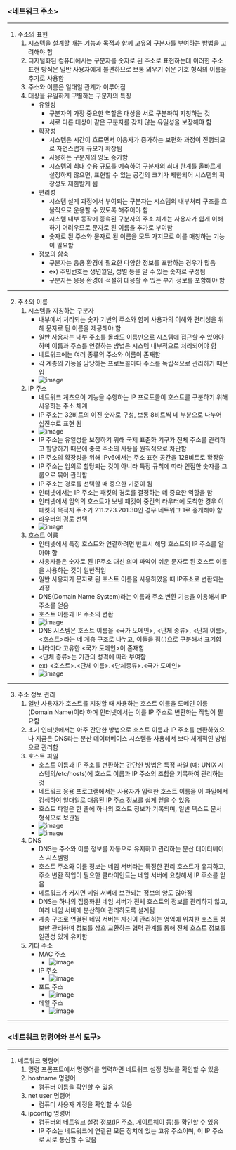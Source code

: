 ### <네트워크 주소>
- - -
1. 주소의 표현
   1) 시스템을 설계할 때는 기능과 목적과 함께 고유의 구분자를 부여하는 방법을 고려해야 함
   2) 디지털화된 컴퓨터에서는 구분자를 숫자로 된 주소로 표현하는데 이러한 주소 표현 방식은 일반 사용자에게 불편하므로 보통 외우기 쉬운 기호 형식의 이름을 추가로 사용함
   3) 주소와 이름은 일대일 관계가 이루어짐
   4) 대상을 유일하게 구별하는 구분자의 특징
      - 유일성
        - 구분자의 가장 중요한 역할은 대상을 서로 구분하여 지칭하는 것
        - 서로 다른 대상이 같은 구분자를 갖지 않는 유일성을 보장해야 함
      - 확장성
        - 시스템은 시간이 흐르면서 이용자가 증가하는 보편화 과정이 진행되므로 자연스럽게 규모가 확장됨
        - 사용하는 구분자의 양도 증가함
        - 시스템의 최대 수용 규모를 예측하여 구분자의 최대 한계를 올바르게 설정하지 않으면, 표현할 수 있는 공간의 크기가 제한되어 시스템의 확장성도 제한받게 됨
      - 편리성
        - 시스템 설계 과정에서 부여되는 구분자는 시스템의 내부처리 구조를 효율적으로 운용할 수 있도록 해주어야 함
        - 시스템 내부 동작에 종속된 구분자의 주소 체계는 사용자가 쉽게 이해하기 어려우므로 문자로 된 이름을 추가로 부여함
        - 숫자로 된 주소와 문자로 된 이름을 모두 가지므로 이를 매칭하는 기능이 필요함
      - 정보의 함축
        - 구분자는 응용 환경에 필요한 다양한 정보를 포함하는 경우가 많음
        - ex) 주민번호는 생년월일, 성별 등을 알 수 있는 숫자로 구성됨
        - 구분자는 응용 환경에 적절히 대응할 수 있는 부가 정보를 포함해야 함
- - -
2. 주소와 이름
   1) 시스템을 지칭하는 구분자
      - 내부에서 처리되는 숫자 기반의 주소와 함께 사용자의 이해와 편리성을 위해 문자로 된 이름을 제공해야 함
      - 일반 사용자는 내부 주소를 몰라도 이름만으로 시스템에 접근할 수 있어야 하며 이름과 주소를 연결하는 방법은 시스템 내부적으로 처리되어야 함
      - 네트워크에는 여러 종류의 주소와 이름이 존재함
      - 각 계층의 기능을 담당하는 프로토콜마다 주소를 독립적으로 관리하기 때문임
      - ![image](https://github.com/user-attachments/assets/d7eda49e-daa1-482c-becf-88dcd0ba986a)
   2) IP 주소
      - 네트워크 계츠으이 기능을 수행하는 IP 프로토콜이 호스트를 구분하기 위해 사용하는 주소 체계
      - IP 주소는 32비트의 이진 숫자로 구성, 보통 8비트씩 네 부분으로 나누어 십진수로 표현 됨
      - ![image](https://github.com/user-attachments/assets/da18a901-25c4-449e-be0b-757485977ce2)
      - IP 주소는 유일성을 보장하기 위해 국제 표준화 기구가 전체 주소를 관리하고 할당하기 때문에 중복 주소의 사용을 원칙적으로 차단함
      - IP 주소의 확장성을 위해 IPv6에서는 주소 표현 공간을 128비트로 확장함
      - IP 주소는 임의로 할당되는 것이 아니라 특정 규칙에 따라 인접한 숫자를 그룹으로 묶어 관리함
      - IP 주소는 경로를 선택할 때 중요한 기준이 됨
      - 인터넷에서는 IP 주소는 패킷의 경로를 결정하는 데 중요한 역할을 함
      - 인터넷에서 임의의 호스트가 보낸 패킷이 중간의 라우터에 도착한 경우 이 패킷의 목적지 주소가 211.223.201.30인 경우 네트워크 1로 중개해야 함
      - 라우터의 경로 선택
      - ![image](https://github.com/user-attachments/assets/d4f93aa9-b24c-40c2-a4be-2bf9c8641f52)
   3) 호스트 이름
      - 인터넷에서 특정 호스트와 연결하려면 반드시 해당 호스트의 IP 주소를 알아야 함
      - 사용자들은 숫자로 된 IP주소 대신 의미 파악이 쉬운 문자로 된 호스트 이름을 사용하는 것이 일반적임
      - 일반 사용자가 문자로 된 호스트 이름을 사용하였을 때 IP주소로 변환되는 과정
      - DNS(Domain Name System)라는 이름과 주소 변환 기능을 이용해서 IP 주소를 얻음
      - 호스트 이름과 IP 주소의 변환
      - ![image](https://github.com/user-attachments/assets/f810f83a-3471-4007-99d5-2ec338a7e502)
      - DNS 시스템은 호스트 이름을 <국가 도메인>, <단체 종류>, <단체 이름>, <호스트>라는 네 계층 구조로 나누고, 이들을 점(.)으로 구분해서 표기함
      - 나라마다 고유한 <국가 도메인>이 존재함
      - <단체 종류>는 기관의 성격에 따라 부여함
      - ex) <호스트>.<단체 이름>.<단체종류>.<국가 도메인>
      - ![image](https://github.com/user-attachments/assets/af56191a-2137-44f9-a919-a7257d6762aa)
- - -
3. 주소 정보 관리
   1) 일반 사용자가 호스트를 지칭할 때 사용하는 호스트 이름을 도메인 이름(Domain Name)이라 하며 인터넷에서는 이를 IP 주소로 변환하는 작업이 필요함
   2) 초기 인터넷에서는 아주 간단한 방법으로 호스트 이름과 IP 주소를 변환하였으나 지금은 DNS라는 분산 데이터베이스 시스템을 사용해서 보다 체계적인 방법으로 관리함
   3) 호스트 파일
      - 호스트 이름과 IP 주소를 변환하는 간단한 방법은 특정 파일 (예: UNIX 시스템의/etc/hosts)에 호스트 이름과 IP 주소의 조합을 기록하여 관리하는 것
      - 네트워크 응용 프로그램에서는 사용자가 입력한 호스트 이름을 이 파일에서 검색하여 일대일로 대응된 IP 주소 정보를 쉽게 얻을 수 있음
      - 호스트 파일은 한 줄에 하나의 호스트 정보가 기록되며, 일반 텍스트 문서 형식으로 보관됨
      - ![image](https://github.com/user-attachments/assets/5ae8214a-4043-41e6-8d4f-93ed28fa1e22)
      - ![image](https://github.com/user-attachments/assets/afaa9933-1d2c-4db9-83c0-0f3ccf621153)
   4) DNS
      - DNS는 주소와 이름 정보를 자동으로 유지하고 관리하는 분산 데이터베이스 시스템임
      - 호스트 주소와 이름 정보는 네임 서버라는 특정한 관리 호스트가 유지하고, 주소 변환 작업이 필요한 클라이언트는 네임 서버에 요청해서 IP 주소를 얻음
      - 네트워크가 커지면 네임 서버에 보관되는 정보의 양도 많아짐
      - DNS는 하나의 집중화된 네임 서버가 전체 호스트의 정보를 관리하지 않고, 여러 네임 서버에 분산하여 관리하도록 설계됨
      - 계층 구조로 연결된 네임 서버는 자신이 관리하는 영역에 위치한 호스트 정보만 관리하며 정보를 상호 교환하는 협력 관계를 통해 전체 호스트 정보를 일관성 있게 유지함
   5) 기타 주소
      - MAC 주소
        - ![image](https://github.com/user-attachments/assets/3d39613a-1ea7-4a91-9792-729d5fd3d379)
      - IP 주소
        - ![image](https://github.com/user-attachments/assets/54ee0818-fbed-4fc9-8830-73346609f389)
      - 포트 주소
        - ![image](https://github.com/user-attachments/assets/5264a8a7-9f72-41df-a328-d14f56967ac8)
      - 메일 주소
        - ![image](https://github.com/user-attachments/assets/3a8eaa7b-230b-4f58-b20a-50062f568d2d)
- - -
### <네트워크 명령어와 분석 도구>
- - -
1. 네트워크 명령어
   1) 명령 프롬프트에서 명령어를 입력하면 네트워크 설정 정보를 확인할 수 있음
   2) hostname 명령어
      - 컴퓨터 이름을 확인할 수 있음
   3) net user 명령어
      - 컴퓨터 사용자 계정을 확인할 수 있음
   4) ipconfig 명령어
      - 컴퓨터의 네트워크 설정 정보(IP 주소, 게이트웨이 등)를 확인할 수 있음
      - IP 주소는 네트워크에 연결된 모든 장치에 있는 고유 주소이며, 이 IP 주소로 서로 통신할 수 있음
